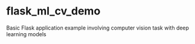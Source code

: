 # flask_ml_cv_demo
Basic Flask application example involving computer vision task with deep learning models
